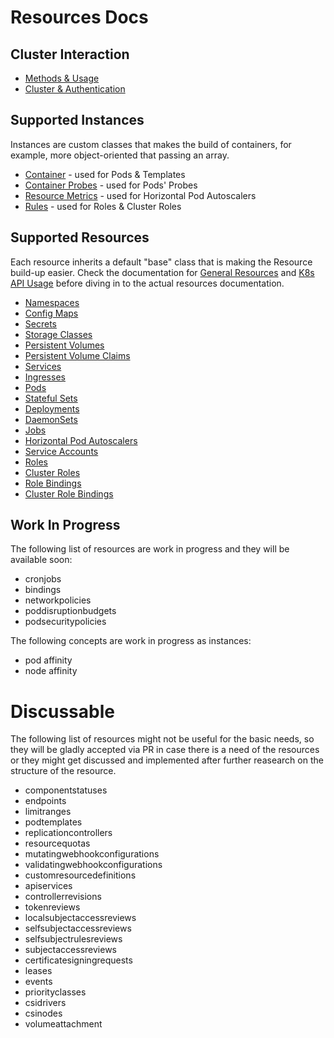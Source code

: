 # Resources Docs

## Cluster Interaction

- [Methods & Usage](Usage.md)
- [Cluster & Authentication](Cluster.md)

## Supported Instances

Instances are custom classes that makes the build of containers, for example, more object-oriented that passing an array.

- [Container](instances/Container.md) - used for Pods & Templates
- [Container Probes](instances/Probes.md) - used for Pods' Probes
- [Resource Metrics](instances/Metrics.md) - used for Horizontal Pod Autoscalers
- [Rules](instances/Rules.md) - used for Roles & Cluster Roles

## Supported Resources

Each resource inherits a default "base" class that is making the Resource build-up easier. Check the documentation for [General Resources](kinds/Resource.md) and [K8s API Usage](Usage.md) before diving in to the actual resources documentation.

- [Namespaces](kinds/Namespace.md)
- [Config Maps](kinds/ConfigMap.md)
- [Secrets](kinds/Secret.md)
- [Storage Classes](kinds/StorageClass.md)
- [Persistent Volumes](kinds/PersistentVolume.md)
- [Persistent Volume Claims](kinds/PersistentVolumeClaim.md)
- [Services](kinds/Service.md)
- [Ingresses](kinds/Ingress.md)
- [Pods](kinds/Pod.md)
- [Stateful Sets](kinds/StatefulSet.md)
- [Deployments](kinds/Deployment.md)
- [DaemonSets](kinds/DaemonSet.md)
- [Jobs](kinds/Job.md)
- [Horizontal Pod Autoscalers](kinds/HorizontalPodAutoscaler.md)
- [Service Accounts](kinds/ServiceAccount.md)
- [Roles](kinds/Role.md)
- [Cluster Roles](kinds/ClusterRole.md)
- [Role Bindings](kinds/RoleBinding.md)
- [Cluster Role Bindings](kinds/ClusterRoleBinding.md)

## Work In Progress

The following list of resources are work in progress and they will be available soon:

- cronjobs
- bindings
- networkpolicies
- poddisruptionbudgets
- podsecuritypolicies

The following concepts are work in progress as instances:

- pod affinity
- node affinity

# Discussable

The following list of resources might not be useful for the basic needs, so they will be gladly accepted via PR in case there is a need of the resources or they might get discussed and implemented after further reasearch on the structure of the resource.

- componentstatuses
- endpoints
- limitranges
- podtemplates
- replicationcontrollers
- resourcequotas
- mutatingwebhookconfigurations
- validatingwebhookconfigurations
- customresourcedefinitions
- apiservices
- controllerrevisions
- tokenreviews
- localsubjectaccessreviews
- selfsubjectaccessreviews
- selfsubjectrulesreviews
- subjectaccessreviews
- certificatesigningrequests
- leases
- events
- priorityclasses
- csidrivers
- csinodes
- volumeattachment
